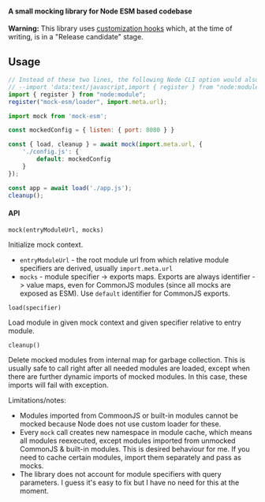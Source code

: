#### A small mocking library for Node ESM based codebase

**Warning:** This library uses [customization hooks](https://nodejs.org/api/module.html#customization-hooks) which, at the time of writing, is in a "Release candidate" stage.

## Usage

```js
// Instead of these two lines, the following Node CLI option would also work if the application is run in the package directory:
// --import 'data:text/javascript,import { register } from "node:module"; import { pathToFileURL } from "node:url"; register("mock-esm/loader.js", pathToFileURL("./"));'
import { register } from "node:module";
register("mock-esm/loader", import.meta.url);

import mock from 'mock-esm';

const mockedConfig = { listen: { port: 8080 } }

const { load, cleanup } = await mock(import.meta.url, {
	'./config.js': {
		default: mockedConfig
	}
});

const app = await load('./app.js');
cleanup();
```

#### API

`mock(entryModuleUrl, mocks)`

Initialize mock context.

 - `entryModuleUrl` - the root module url from which relative module specifiers are derived, usually `import.meta.url`
 - `mocks` - module specifier -> exports maps. Exports are always identifier -> value maps, even for CommonJS modules (since all mocks are exposed as ESM). Use `default` identifier for CommonJS exports.

`load(specifier)`

Load module in given mock context and given specifier relative to entry module.

`cleanup()`

Delete mocked modules from internal map for garbage collection. This is usually safe to call right after all needed modules are loaded, except when there are further dynamic imports of mocked modules. In this case, these imports will fail with exception.

Limitations/notes:

 - Modules imported from CommoonJS or built-in modules cannot be mocked because Node does not use custom loader for these.
 - Every `mock` call creates new namespace in module cache, which means all modules reexecuted, except modules imported from unmocked CommonJS & built-in modules. This is desired behaviour for me. If you need to cache certain modules, import them separately and pass as mocks.
 - The library does not account for module specifiers with query parameters. I guess it's easy to fix but I have no need for this at the moment.
